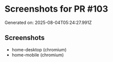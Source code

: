 # Screenshots for PR #103

Generated on: 2025-08-04T05:24:27.991Z

## Screenshots
- home-desktop (chromium)
- home-mobile (chromium)
